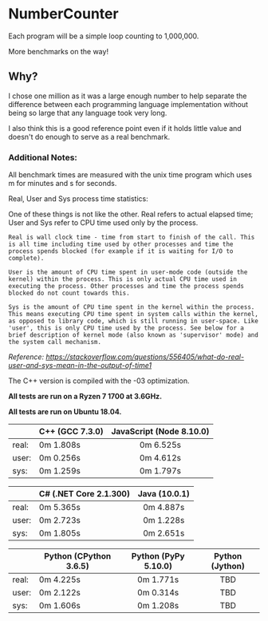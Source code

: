 # NumberCounter
Each program will be a simple loop counting to 1,000,000. 

More benchmarks on the way!

## Why?
I chose one million as it was a large enough number to help separate the difference between each programming language implementation without being so large that any language took very long.

I also think this is a good reference point even if it holds little value and doesn't do enough to serve as a real benchmark.

### Additional Notes:
All benchmark times are measured with the unix time program which uses m for minutes and s for seconds.

Real, User and Sys process time statistics:

One of these things is not like the other. Real refers to actual elapsed time; User and Sys refer to CPU time used only by the process.

    Real is wall clock time - time from start to finish of the call. This is all time including time used by other processes and time the process spends blocked (for example if it is waiting for I/O to complete).

    User is the amount of CPU time spent in user-mode code (outside the kernel) within the process. This is only actual CPU time used in executing the process. Other processes and time the process spends blocked do not count towards this.

    Sys is the amount of CPU time spent in the kernel within the process. This means executing CPU time spent in system calls within the kernel, as opposed to library code, which is still running in user-space. Like 'user', this is only CPU time used by the process. See below for a brief description of kernel mode (also known as 'supervisor' mode) and the system call mechanism.

*Reference: https://stackoverflow.com/questions/556405/what-do-real-user-and-sys-mean-in-the-output-of-time1* 

The C++ version is compiled with the -03 optimization.

**All tests are run on a Ryzen 7 1700 at 3.6GHz.**

**All tests are run on Ubuntu 18.04.**

|       | C++ (GCC 7.3.0) | JavaScript (Node 8.10.0) |
|-------|-----------------|:------------------------:|
| real: | 0m 1.808s       | 0m 6.525s                |
| user: | 0m 0.256s       | 0m 4.612s                |
| sys:  | 0m 1.259s       | 0m 1.797s                |

|       | C# (.NET Core 2.1.300) | Java (10.0.1) |
|-------|------------------------|:-------------:|
| real: | 0m 5.365s              | 0m 4.887s     |
| user: | 0m 2.723s              | 0m 1.228s     |
| sys:  | 0m 1.805s              | 0m 2.651s     |

|       | Python (CPython 3.6.5) | Python (PyPy 5.10.0) | Python (Jython) |
|-------|------------------------|:--------------------:|:---------------:|
| real: | 0m 4.225s              | 0m 1.771s            | TBD             |
| user: | 0m 2.122s              | 0m 0.314s            | TBD             |
| sys:  | 0m 1.606s              | 0m 1.208s            | TBD             |